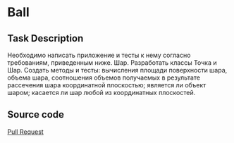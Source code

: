 # Ball

## Task Description
Необходимо написать приложение и тесты к нему согласно требованиям, приведенным ниже.
Шар. Разработать классы Точка и Шар. Создать методы и тесты: вычисления площади поверхности шара, объема шара, соотношения объемов получаемых в результате рассечения шара координатной плоскостью; является ли объект шаром; касается ли шар любой из координатных плоскостей.

## Source code
[Pull Request](https://github.com/Foltrex/Ball/pull/2)
